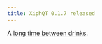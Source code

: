 ```yaml
---
title: XiphQT 0.1.7 released
---
```


A [long time between drinks](http://www.xiph.org/quicktime/index.html#id2007032200).
